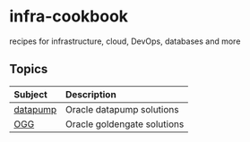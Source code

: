 # infra-cookbook
recipes for infrastructure, cloud, DevOps, databases and more

## Topics

| Subject| Description |
| :-- | :-- |
| [datapump](datapump.md) | Oracle datapump solutions |
| [OGG](ogg.md) | Oracle goldengate solutions |

